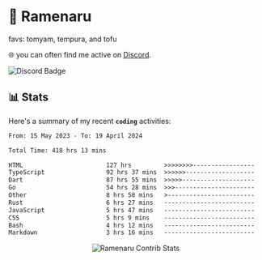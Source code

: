 # 🍜 Ramenaru
favs: tomyam, tempura, and tofu

🌐 you can often find me active on [Discord](https://discordapp.com/users/503291004200157185).

![Discord Badge](https://dcbadge.vercel.app/api/shield/503291004200157185)

## 📊 Stats

Here's a summary of my recent **`coding`** activities:

<!--START_SECTION:waka-->

```txt
From: 15 May 2023 - To: 19 April 2024

Total Time: 418 hrs 13 mins

HTML                       127 hrs         >>>>>>>>-----------------   30.37 %
TypeScript                 92 hrs 37 mins  >>>>>>-------------------   22.15 %
Dart                       87 hrs 55 mins  >>>>>--------------------   21.03 %
Go                         54 hrs 28 mins  >>>----------------------   13.03 %
Other                      8 hrs 58 mins   >------------------------   02.15 %
Rust                       6 hrs 27 mins   -------------------------   01.54 %
JavaScript                 5 hrs 47 mins   -------------------------   01.38 %
CSS                        5 hrs 9 mins    -------------------------   01.24 %
Bash                       4 hrs 12 mins   -------------------------   01.01 %
Markdown                   3 hrs 16 mins   -------------------------   00.78 %
```

<!--END_SECTION:waka-->

<div style="text-align: center;">
   <img align="center" src="https://github-readme-streak-stats.herokuapp.com/?user=Ramenaru&theme=dark&card_width=520" alt="Ramenaru Contrib Stats" />
</div>


